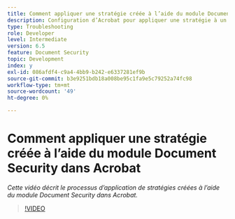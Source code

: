 ```yaml
---
title: Comment appliquer une stratégie créée à l’aide du module Document Security dans Acrobat
description: Configuration d’Acrobat pour appliquer une stratégie à un document à l’aide de Document Security
type: Troubleshooting
role: Developer
level: Intermediate
version: 6.5
feature: Document Security
topic: Development
index: y
exl-id: 086afdf4-c9a4-4bb9-b242-e6337281ef9b
source-git-commit: b3e9251bdb18a008be95c1fa9e5c79252a74fc98
workflow-type: tm+mt
source-wordcount: '49'
ht-degree: 0%

---
```


# Comment appliquer une stratégie créée à l’aide du module Document Security dans Acrobat

*Cette vidéo décrit le processus d’application de stratégies créées à l’aide du module Document Security dans Acrobat.*

>[!VIDEO](https://video.tv.adobe.com/v/335486?quality=12&learn=on)

